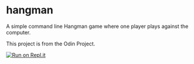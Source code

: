 # hangman

A simple command line Hangman game where one player plays against the computer.

This project is from the Odin Project.

[![Run on Repl.it](https://repl.it/badge/github/@Hein02/Project-Hangman)](https://replit.com/@Hein02/Project-Hangman)
